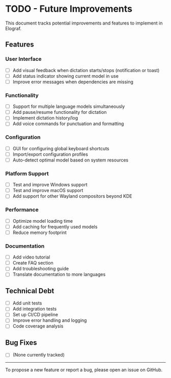 # TODO - Future Improvements

This document tracks potential improvements and features to implement in Elograf.

## Features

### User Interface
- [ ] Add visual feedback when dictation starts/stops (notification or toast)
- [ ] Add status indicator showing current model in use
- [ ] Improve error messages when dependencies are missing

### Functionality
- [ ] Support for multiple language models simultaneously
- [ ] Add pause/resume functionality for dictation
- [ ] Implement dictation history/log
- [ ] Add voice commands for punctuation and formatting

### Configuration
- [ ] GUI for configuring global keyboard shortcuts
- [ ] Import/export configuration profiles
- [ ] Auto-detect optimal model based on system resources

### Platform Support
- [ ] Test and improve Windows support
- [ ] Test and improve macOS support
- [ ] Add support for other Wayland compositors beyond KDE

### Performance
- [ ] Optimize model loading time
- [ ] Add caching for frequently used models
- [ ] Reduce memory footprint

### Documentation
- [ ] Add video tutorial
- [ ] Create FAQ section
- [ ] Add troubleshooting guide
- [ ] Translate documentation to more languages

## Technical Debt
- [ ] Add unit tests
- [ ] Add integration tests
- [ ] Set up CI/CD pipeline
- [ ] Improve error handling and logging
- [ ] Code coverage analysis

## Bug Fixes
- [ ] (None currently tracked)

---

To propose a new feature or report a bug, please open an issue on GitHub.
